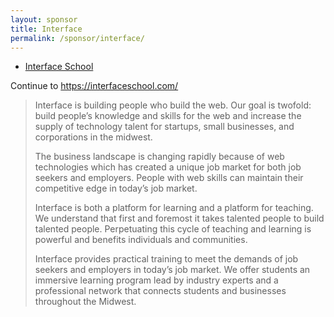 ```yaml
---
layout: sponsor
title: Interface
permalink: /sponsor/interface/
---
```


<ul class="sponsors">
	<li class="sponsor solo icon-sponsor icon-sponsor-interface"><a href="https://interfaceschool.com/">Interface School</a></li>
</ul>

Continue to <a href="https://interfaceschool.com/">https://interfaceschool.com/</a>

> Interface is building people who build the web. Our goal is twofold: build people’s knowledge and skills for the web and increase the supply of technology talent for startups, small businesses, and corporations in the midwest.
> 
> The business landscape is changing rapidly because of web technologies which has created a unique job market for both job seekers and employers. People with web skills can maintain their competitive edge in today’s job market.
> 
> Interface is both a platform for learning and a platform for teaching. We understand that first and foremost it takes talented people to build talented people. Perpetuating this cycle of teaching and learning is powerful and benefits individuals and communities.
> 
> Interface provides practical training to meet the demands of job seekers and employers in today’s job market. We offer students an immersive learning program lead by industry experts and a professional network that connects students and businesses throughout the Midwest.
